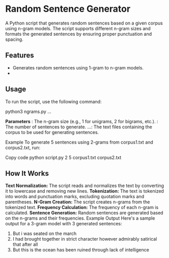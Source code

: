 # Random Sentence Generator

A Python script that generates random sentences based on a given corpus using n-gram models. The script supports different n-gram sizes and formats the generated sentences by ensuring proper punctuation and spacing.

## Features

- Generates random sentences using 1-gram to n-gram models.
- 

## Usage

To run the script, use the following command:

python3 ngrams.py <n> <m> <file1> <file2> ...


**Parameters**
<n>: The n-gram size (e.g., 1 for unigrams, 2 for bigrams, etc.).
<m>: The number of sentences to generate.
<file1> <file2> ...: The text files containing the corpus to be used for generating sentences.

Example
To generate 5 sentences using 2-grams from corpus1.txt and corpus2.txt, run:

Copy code
python script.py 2 5 corpus1.txt corpus2.txt

## How It Works
**Text Normalization:** The script reads and normalizes the text by converting it to lowercase and removing new lines.
**Tokenization:** The text is tokenized into words and punctuation marks, excluding quotation marks and parentheses.
**N-Gram Creation:** The script creates n-grams from the tokenized text.
**Frequency Calculation:** The frequency of each n-gram is calculated.
**Sentence Generation:** Random sentences are generated based on the n-grams and their frequencies.
Example Output
Here's a sample output for a 3-gram model with 3 generated sentences:

1. But i was seated on the march
2. I had brought together in strict character however admirably satirical that after all
9. But this is the ocean has been ruined through lack of intelligence









